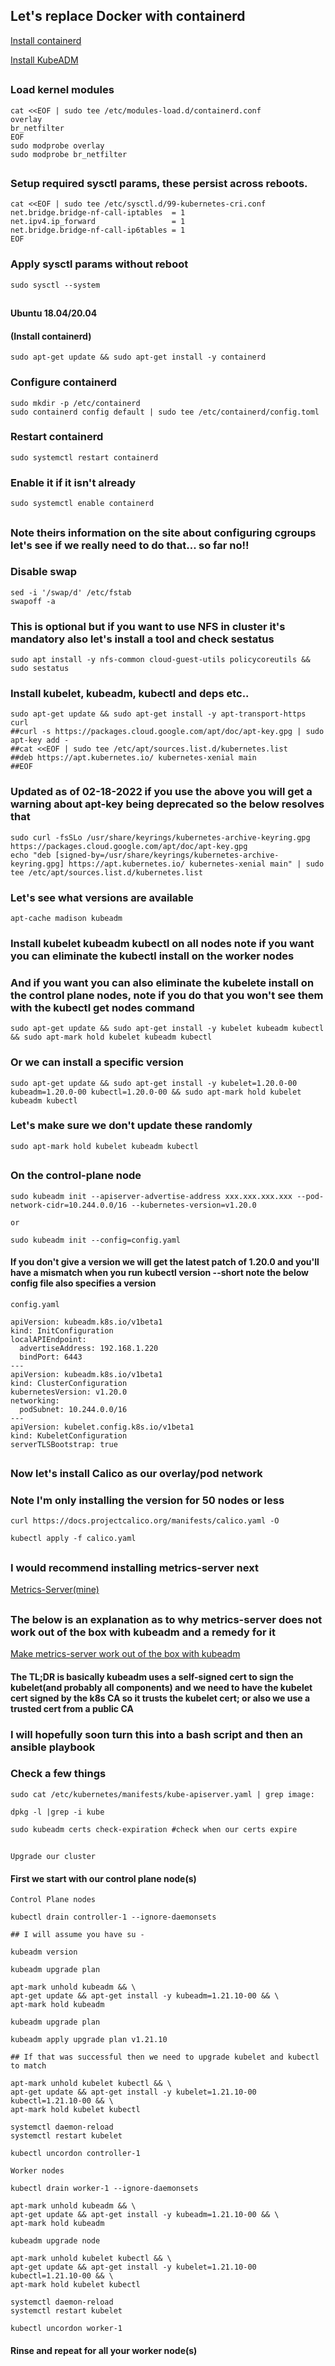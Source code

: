 ## Let's replace Docker with containerd

[Install containerd](https://kubernetes.io/docs/setup/production-environment/container-runtimes/#containerd)

[Install KubeADM](https://kubernetes.io/docs/setup/production-environment/tools/kubeadm/install-kubeadm/)
##
### Load kernel modules
```
cat <<EOF | sudo tee /etc/modules-load.d/containerd.conf
overlay
br_netfilter
EOF
sudo modprobe overlay
sudo modprobe br_netfilter
```

##
### Setup required sysctl params, these persist across reboots.
```
cat <<EOF | sudo tee /etc/sysctl.d/99-kubernetes-cri.conf
net.bridge.bridge-nf-call-iptables  = 1
net.ipv4.ip_forward                 = 1
net.bridge.bridge-nf-call-ip6tables = 1
EOF
```
### Apply sysctl params without reboot
```
sudo sysctl --system
```
##
#### Ubuntu 18.04/20.04

#### (Install containerd)
```
sudo apt-get update && sudo apt-get install -y containerd
```
### Configure containerd
```
sudo mkdir -p /etc/containerd
sudo containerd config default | sudo tee /etc/containerd/config.toml
```
### Restart containerd
```
sudo systemctl restart containerd
```
### Enable it if it isn't already
```
sudo systemctl enable containerd
```
##

### Note theirs information on the site about configuring cgroups let's see if we really need to do that... so far no!!

### Disable swap
```
sed -i '/swap/d' /etc/fstab
swapoff -a
```
### This is optional but if you want to use NFS in cluster it's mandatory also let's install a tool and check sestatus
```
sudo apt install -y nfs-common cloud-guest-utils policycoreutils && sudo sestatus

```

### Install kubelet, kubeadm, kubectl and deps etc..
```
sudo apt-get update && sudo apt-get install -y apt-transport-https curl
##curl -s https://packages.cloud.google.com/apt/doc/apt-key.gpg | sudo apt-key add -
##cat <<EOF | sudo tee /etc/apt/sources.list.d/kubernetes.list
##deb https://apt.kubernetes.io/ kubernetes-xenial main
##EOF
```

### Updated as of 02-18-2022 if you use the above you will get a warning about apt-key being deprecated so the below resolves that

````
sudo curl -fsSLo /usr/share/keyrings/kubernetes-archive-keyring.gpg https://packages.cloud.google.com/apt/doc/apt-key.gpg
echo "deb [signed-by=/usr/share/keyrings/kubernetes-archive-keyring.gpg] https://apt.kubernetes.io/ kubernetes-xenial main" | sudo tee /etc/apt/sources.list.d/kubernetes.list

````

### Let's see what versions are available

````
apt-cache madison kubeadm
````

### Install kubelet kubeadm kubectl on all nodes note if you want you can eliminate the kubectl install on the worker nodes

### And if you want you can also eliminate the kubelete install on the control plane nodes, note if you do that you won't see them with the kubectl get nodes command

```
sudo apt-get update && sudo apt-get install -y kubelet kubeadm kubectl && sudo apt-mark hold kubelet kubeadm kubectl
```

### Or we can install a specific version

````
sudo apt-get update && sudo apt-get install -y kubelet=1.20.0-00 kubeadm=1.20.0-00 kubectl=1.20.0-00 && sudo apt-mark hold kubelet kubeadm kubectl
````

### Let's make sure we don't update these randomly

````
sudo apt-mark hold kubelet kubeadm kubectl
````

##

### On the control-plane node
```
sudo kubeadm init --apiserver-advertise-address xxx.xxx.xxx.xxx --pod-network-cidr=10.244.0.0/16 --kubernetes-version=v1.20.0

or

sudo kubeadm init --config=config.yaml
```

#### If you don't give a version we will get the latest patch of 1.20.0 and you'll have a mismatch when you run kubectl version --short note the below config file also specifies a version

```config.yaml```

````
apiVersion: kubeadm.k8s.io/v1beta1
kind: InitConfiguration
localAPIEndpoint:
  advertiseAddress: 192.168.1.220
  bindPort: 6443
---
apiVersion: kubeadm.k8s.io/v1beta1
kind: ClusterConfiguration
kubernetesVersion: v1.20.0
networking:
  podSubnet: 10.244.0.0/16
---
apiVersion: kubelet.config.k8s.io/v1beta1
kind: KubeletConfiguration
serverTLSBootstrap: true
````

##

### Now let's install Calico as our overlay/pod network
### Note I'm only installing the version for 50 nodes or less
```
curl https://docs.projectcalico.org/manifests/calico.yaml -O

kubectl apply -f calico.yaml
```
##
### I would recommend installing metrics-server next
[Metrics-Server(mine)](https://github.com/fabianbrash/YAML/blob/master/metrics-server-latest.yaml)
##

### The below is an explanation as to why metrics-server does not work out of the box with kubeadm and a remedy for it

[Make metrics-server work out of the box with kubeadm](https://particule.io/en/blog/kubeadm-metrics-server/)

#### The TL;DR is basically kubeadm uses a self-signed cert to sign the kubelet(and probably all components) and we need to have the kubelet cert signed by the k8s CA so it trusts the kubelet cert; or also we use a trusted cert from a public CA

### I will hopefully soon turn this into a bash script and then an ansible playbook

### Check a few things

````
sudo cat /etc/kubernetes/manifests/kube-apiserver.yaml | grep image:

dpkg -l |grep -i kube

sudo kubeadm certs check-expiration #check when our certs expire
````

##

```Upgrade our cluster```

#### First we start with our control plane node(s)

```Control Plane nodes```

````
kubectl drain controller-1 --ignore-daemonsets

## I will assume you have su -

kubeadm version

kubeadm upgrade plan

apt-mark unhold kubeadm && \
apt-get update && apt-get install -y kubeadm=1.21.10-00 && \
apt-mark hold kubeadm

kubeadm upgrade plan

kubeadm apply upgrade plan v1.21.10

## If that was successful then we need to upgrade kubelet and kubectl to match

apt-mark unhold kubelet kubectl && \
apt-get update && apt-get install -y kubelet=1.21.10-00 kubectl=1.21.10-00 && \
apt-mark hold kubelet kubectl

systemctl daemon-reload
systemctl restart kubelet

kubectl uncordon controller-1

````

```Worker nodes```

````
kubectl drain worker-1 --ignore-daemonsets

apt-mark unhold kubeadm && \
apt-get update && apt-get install -y kubeadm=1.21.10-00 && \
apt-mark hold kubeadm

kubeadm upgrade node

apt-mark unhold kubelet kubectl && \
apt-get update && apt-get install -y kubelet=1.21.10-00 kubectl=1.21.10-00 && \
apt-mark hold kubelet kubectl

systemctl daemon-reload
systemctl restart kubelet

kubectl uncordon worker-1

````

#### Rinse and repeat for all your worker node(s)
